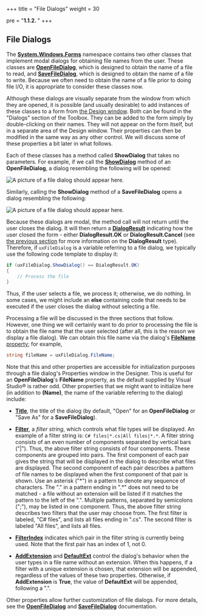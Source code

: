 +++
title = "File Dialogs"
weight = 30

pre = "<b>1.1.2. </b>"
+++

## File Dialogs

The [**System.Windows.Forms**](https://docs.microsoft.com/en-us/dotnet/api/system.windows.forms?view=netframework-4.7.2) namespace contains two other classes that implement modal dialogs for obtaining file names from the user. These classes are [**OpenFileDialog**](https://docs.microsoft.com/en-us/dotnet/api/system.windows.forms.openfiledialog?view=netframework-4.7.2), which is designed to obtain the name of a file to read, and [**SaveFileDialog**](https://docs.microsoft.com/en-us/dotnet/api/system.windows.forms.savefiledialog?view=netframework-4.7.2), which is designed to obtain the name of a file to write. Because we often need to obtain the name of a file prior to doing file I/O, it is appropriate to consider these classes now.

Although these dialogs are visually separate from the window from which they are opened, it is possible (and usually desirable) to add instances of these classes to a form from [the Design window](/appendix/vs/design-window). Both can be found in the "Dialogs" section of the Toolbox. They can be added to the form simply by double-clicking on their names. They will not appear on the form itself, but in a separate area of the Design window. Their properties can then be modified in the same way as any other control. We will discuss some of these properties a bit later in what follows.

Each of these classes has a method called **ShowDialog** that takes no parameters. For example, if we call the [**ShowDialog**](https://docs.microsoft.com/en-us/dotnet/api/system.windows.forms.commondialog.showdialog?view=netframework-4.7.2#System_Windows_Forms_CommonDialog_ShowDialog) method of an **OpenFileDialog**, a dialog resembling the following will be opened:

![A picture of a file dialog should appear here.](open-file-dialog.png)

Similarly, calling the **ShowDialog** method of a **SaveFileDialog** opens a dialog resembling the following:

![A picture of a file dialog should appear here.](save-file-dialog.png)

Because these dialogs are modal, the method call will not return until the user closes the dialog. It will then return a [**DialogResult**](https://docs.microsoft.com/en-us/dotnet/api/system.windows.forms.dialogresult?view=netframework-4.7.2) indicating how the user closed the form - either **DialogResult.OK** or **DialogResult.Cancel** (see [the previous section](/io/dialogs/message-boxes) for more information on the **DialogResult** type). Therefore, if `uxFileDialog` is a variable referring to a file dialog, we typically use the following code template to display it:

```C#
if (uxFileDialog.ShowDialog() == DialogResult.OK)
{
    // Process the file
}
```

Thus, if the user selects a file, we process it; otherwise, we do nothing. In some cases, we might include an **else** containing code that needs to be executed if the user closes the dialog without selecting a file.

Processing a file will be discussed in the three sections that follow. However, one thing we will certainly want to do prior to processing the file is to obtain the file name that the user selected (after all, this is the reason we display a file dialog). We can obtain this file name via the dialog's [**FileName**](https://docs.microsoft.com/en-us/dotnet/api/system.windows.forms.filedialog.filename?view=netframework-4.7.2#System_Windows_Forms_FileDialog_FileName) [property](/appendix/syntax/properties); for example,

```C#
string fileName = uxFileDialog.FileName;
```

Note that this and other properties are accessible for initialization purposes through a file dialog's Properties window in the Designer. This is useful for an **OpenFileDialog**'s **FileName** property, as the default supplied by Visual Studio® is rather odd. Other properties that we might want to initialize here (in addition to **(Name)**, the name of the variable referring to the dialog) include:

- [**Title**](https://docs.microsoft.com/en-us/dotnet/api/system.windows.forms.filedialog.title?view=netframework-4.7.2#System_Windows_Forms_FileDialog_Title), the title of the dialog (by default, "Open" for an **OpenFileDialog** or "Save As" for a **SaveFileDialog**).

- [**Filter**](https://docs.microsoft.com/en-us/dotnet/api/system.windows.forms.filedialog.filter?view=netframework-4.7.2#System_Windows_Forms_FileDialog_Filter),     a *filter string*, which controls what file types will be displayed. An example of a filter string is: `C# files|*.cs|All files|*.*`. A filter string consists of an even number of components separated by vertical bars ("|"). Thus, the above filter string consists of four components. These components are grouped into pairs. The first component of each pair gives the string that will be displayed in the dialog to describe what files are displayed. The second component of each pair describes a pattern of file names to be displayed when the first component of that pair is shown. Use an asterisk ("\*") in a pattern to denote any sequence of characters. The "." in a pattern ending in ".\*" does not need to be matched - a file without an extension will be listed if it matches the pattern to the left of the ".". Multiple patterns, separated by semicolons (";"), may be listed in one component. Thus, the above filter string describes two filters that the user may choose from. The first filter is labeled, "C\# files", and lists all files ending in ".cs". The second filter is labeled "All files", and lists all files.

- [**FilterIndex**](https://docs.microsoft.com/en-us/dotnet/api/system.windows.forms.filedialog.filterindex?view=netframework-4.7.2#System_Windows_Forms_FileDialog_FilterIndex) indicates which pair in the filter string is currently being used. Note that the first pair has an index of 1, not 0.

- [**AddExtension**](https://docs.microsoft.com/en-us/dotnet/api/system.windows.forms.filedialog.addextension?view=netframework-4.7.2#System_Windows_Forms_FileDialog_AddExtension) and [**DefaultExt**](https://docs.microsoft.com/en-us/dotnet/api/system.windows.forms.filedialog.defaultext?view=netframework-4.7.2#System_Windows_Forms_FileDialog_DefaultExt) control the dialog's behavior when the user types in a file name without an extension. When this happens, if a filter with a unique extension is chosen, that extension will be appended, regardless of the values of these two properties. Otherwise, if **AddExtension** is **True**, the value of **DefaultExt** will be appended, following a ".".

Other properties allow further customization of file dialogs. For more
details, see the [**OpenFileDialog**](https://docs.microsoft.com/en-us/dotnet/api/system.windows.forms.openfiledialog?view=netframework-4.7.2) and [**SaveFileDialog**](https://docs.microsoft.com/en-us/dotnet/api/system.windows.forms.savefiledialog?view=netframework-4.7.2) documentation.
